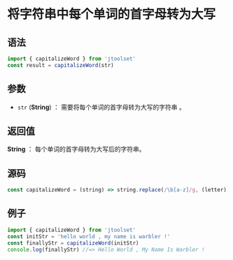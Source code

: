

# 将字符串中每个单词的首字母转为大写

## 语法


```js
import { capitalizeWord } from 'jtoolset'
const result = capitalizeWord(str)
```

## 参数

- `str` (**String**) ： 需要将每个单词的首字母转为大写的字符串 。


## 返回值

**String** ： 每个单词的首字母转为大写后的字符串。

## 源码

```js
const capitalizeWord = (string) => string.replace(/\b[a-z]/g, (letter) => letter.toUpperCase());
```


## 例子


```js
import { capitalizeWord } from 'jtoolset'
const initStr = 'hello world , my name is warbler !'
const finallyStr = capitalizeWord(initStr)
console.log(finallyStr) //=> Hello World , My Name Is Warbler !
```
